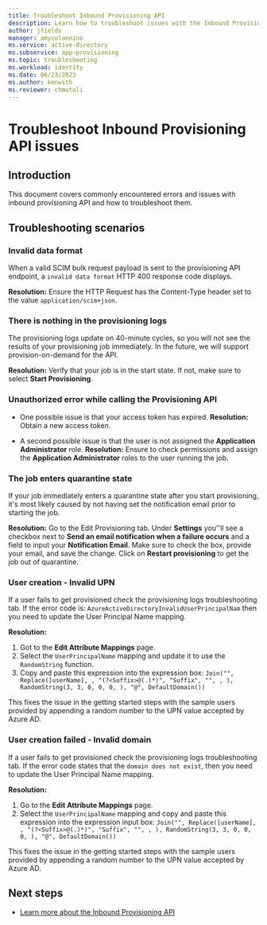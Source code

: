 ```yaml
---
title: Troubleshoot Inbound Provisioning API
description: Learn how to troubleshoot issues with the Inbound Provisioning API
author: jfields
manager: amycolannino
ms.service: active-directory
ms.subservice: app-provisioning
ms.topic: troubleshooting
ms.workload: identity
ms.date: 06/23/2023
ms.author: kenwith
ms.reviewer: chmutali
---
```


# Troubleshoot Inbound Provisioning API issues

## Introduction

This document covers commonly encountered errors and issues with inbound provisioning API and how to troubleshoot them.

## Troubleshooting scenarios

### Invalid data format 

When a valid SCIM bulk request payload is sent to the provisioning API endpoint, a ```invalid data format``` HTTP 400 response code displays.

**Resolution:**
Ensure the HTTP Request has the Content-Type header set to the value ```application/scim+json```.

### There is nothing in the provisioning logs

The provisioning logs update on 40-minute cycles, so you will not see the results of your provisioning job immediately. In the future, we will support provision-on-demand for the API. 

**Resolution:**
Verify that your job is in the start state. If not, make sure to select **Start Provisioning**.

### Unauthorized error while calling the Provisioning API

- One possible issue is that your access token has expired.
**Resolution:**
Obtain a new access token.

- A second possible issue is that the user is not assigned the **Application Administrator** role. 
**Resolution:**
Ensure to check permissions and assign the **Application Administrator** roles to the user running the job.

### The job enters quarantine state
If your job immediately enters a quarantine state after you start provisioning, it's most likely caused by not having set the notification email prior to starting the job. 

**Resolution:**
Go to the Edit Provisioning tab. Under **Settings** you''ll see a checkbox next to **Send an email notification when a failure occurs** and a field to input your **Notification Email**. Make sure to check the box, provide your email, and save the change. Click on **Restart provisioning** to get the job out of quarantine. 

### User creation - Invalid UPN

If a user fails to get provisioned check the provisioning logs troubleshooting tab. 
If the error code is: ```AzureActiveDirectoryInvalidUserPrincipalNam``` then you need to update the User Principal Name mapping. 

**Resolution:**
1. Got to the **Edit Attribute Mappings** page.
2. Select the ```UserPrincipalName``` mapping and update it to use the ```RandomString``` function. 
3. Copy and paste this expression into the expression box:
```Join("", Replace([userName], , "(?<Suffix>@(.)*)", "Suffix", "", , ), RandomString(3, 3, 0, 0, 0, ), "@", DefaultDomain())```

This fixes the issue in the getting started steps with the sample users provided by appending a random number to the UPN value accepted by Azure AD. 

### User creation failed - Invalid domain
If a user fails to get provisioned check the provisioning logs troubleshooting tab. 
If the error code states that the ```domain does not exist```, then you need to update the User Principal Name mapping. 

**Resolution:**
1. Go to the **Edit Attribute Mappings** page. 
2. Select the ```UserPrincipalName``` mapping and copy and paste this expression into the expression input box: 
```Join("", Replace([userName], , "(?<Suffix>@(.)*)", "Suffix", "", , ), RandomString(3, 3, 0, 0, 0, ), "@", DefaultDomain())```

This fixes the issue in the getting started steps with the sample users provided by appending a random number to the UPN value accepted by Azure AD. 


## Next steps

* [Learn more about the Inbound Provisioning API](application-provisioning-api-concepts.md)

